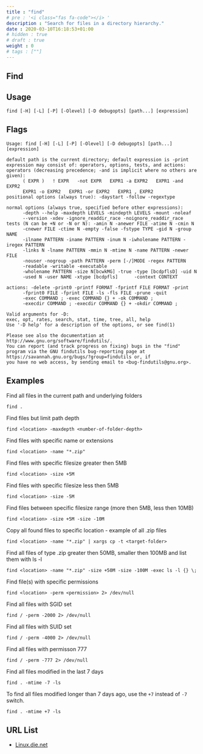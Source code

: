 ```yaml
---
title : "find"
# pre : '<i class="fas fa-code"></i> '
description : "Search for files in a directory hierarchy."
date : 2020-03-10T16:18:53+01:00
# hidden : true
# draft : true
weight : 0
# tags : [""]
---
```


## Find

## Usage

```plain
find [-H] [-L] [-P] [-Olevel] [-D debugopts] [path...] [expression]
```

## Flags

```plain
Usage: find [-H] [-L] [-P] [-Olevel] [-D debugopts] [path...] [expression]

default path is the current directory; default expression is -print
expression may consist of: operators, options, tests, and actions:
operators (decreasing precedence; -and is implicit where no others are given):
      ( EXPR )   ! EXPR   -not EXPR   EXPR1 -a EXPR2   EXPR1 -and EXPR2
      EXPR1 -o EXPR2   EXPR1 -or EXPR2   EXPR1 , EXPR2
positional options (always true): -daystart -follow -regextype

normal options (always true, specified before other expressions):
      -depth --help -maxdepth LEVELS -mindepth LEVELS -mount -noleaf
      --version -xdev -ignore_readdir_race -noignore_readdir_race
tests (N can be +N or -N or N): -amin N -anewer FILE -atime N -cmin N
      -cnewer FILE -ctime N -empty -false -fstype TYPE -gid N -group NAME
      -ilname PATTERN -iname PATTERN -inum N -iwholename PATTERN -iregex PATTERN
      -links N -lname PATTERN -mmin N -mtime N -name PATTERN -newer FILE
      -nouser -nogroup -path PATTERN -perm [-/]MODE -regex PATTERN
      -readable -writable -executable
      -wholename PATTERN -size N[bcwkMG] -true -type [bcdpflsD] -uid N
      -used N -user NAME -xtype [bcdpfls]      -context CONTEXT

actions: -delete -print0 -printf FORMAT -fprintf FILE FORMAT -print
      -fprint0 FILE -fprint FILE -ls -fls FILE -prune -quit
      -exec COMMAND ; -exec COMMAND {} + -ok COMMAND ;
      -execdir COMMAND ; -execdir COMMAND {} + -okdir COMMAND ;

Valid arguments for -D:
exec, opt, rates, search, stat, time, tree, all, help
Use '-D help' for a description of the options, or see find(1)

Please see also the documentation at http://www.gnu.org/software/findutils/.
You can report (and track progress on fixing) bugs in the "find"
program via the GNU findutils bug-reporting page at
https://savannah.gnu.org/bugs/?group=findutils or, if
you have no web access, by sending email to <bug-findutils@gnu.org>.
```

## Examples

Find all files in the current path and underlying folders

```plain
find .
```

Find files but limit path depth

```plain
find <location> -maxdepth <number-of-folder-depth>
```

Find files with specific name or extensions

```plain
find <location> -name "*.zip"
```

Find files with specific filesize greater then 5MB

```plain
find <location> -size +5M
```

Find files with specific filesize less then 5MB

```plain
find <location> -size -5M
```

Find files between specific filesize range (more then 5MB, less then 10MB)

```plain
find <location> -size +5M -size -10M
```

Copy all found files to specific location - example of all .zip files

```plain
find <location> -name "*.zip" | xargs cp -t <target-folder>
```

Find all files of type .zip greater then 50MB, smaller then 100MB and list them with ls -l

```plain
find <location> -name "*.zip" -size +50M -size -100M -exec ls -l {} \;
```

Find file(s) with specific permissions

```plain
find <location> -perm <permission> 2> /dev/null
```

Find all files with SGID set

```plain
find / -perm -2000 2> /dev/null
```

Find all files with SUID set

```plain
find / -perm -4000 2> /dev/null
```

Find all files with permisson 777

```plain
find / -perm -777 2> /dev/null
```

Find all files modified in the last 7 days

```plain
find . -mtime -7 -ls
```

To find all files modified longer than 7 days ago, use the `+7` instead of `-7` switch.

```plain
find . -mtime +7 -ls
```

## URL List

* [Linux.die.net](https://linux.die.net/man/1/find)
